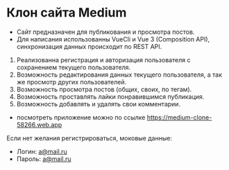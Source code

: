 # Клон сайта Medium

- Сайт предназначен для публикования и просмотра постов.
- Для написания использованны VueCli и Vue 3 (Composition API), синхронизация данных происходит по REST API.

1. Реализованна регистрация и авторизация пользователя с сохранением текущего пользователя.
2. Возможность редактирования данных текущего пользователя, а так же просмотр других пользователей.
3. Возможность просмотра постов (общих, своих, по тегам).
4. Возможность проставлять лайки понравившимся публикация.
5. Возможность добавлять и удалять свои комментарии.

- посмотреть приложение можно по ссылке https://medium-clone-58266.web.app

Если нет желания регистрироваться, моковые данные:

* Логин: a@mail.ru
* Пароль: a@mail.ru
